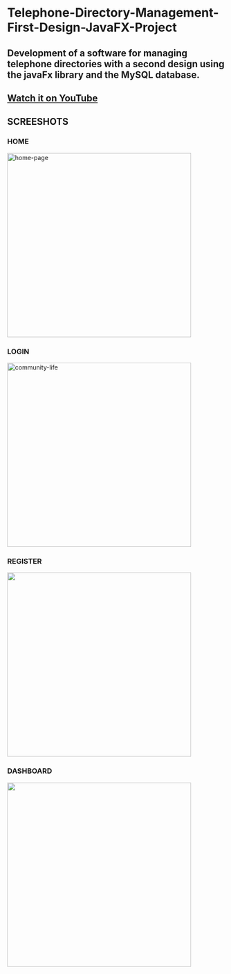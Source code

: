 # __Telephone-Directory-Management-First-Design-JavaFX-Project__

## Development of a software for managing telephone directories with a second design using the __javaFx__ library and the __MySQL__ database.

## [Watch it on YouTube](https://youtu.be/GOEUCDLtBls)

## __SCREESHOTS__

### __HOME__
<img src="https://user-images.githubusercontent.com/66962165/123179470-fcf4d580-d478-11eb-829d-e792bd5c7550.png" alt="home-page" width="425"/>

### __LOGIN__
<img src="https://user-images.githubusercontent.com/66962165/123179480-05e5a700-d479-11eb-8d4e-69f175bdbb1a.png" alt="community-life" width="425"/>

### __REGISTER__
<img src="https://user-images.githubusercontent.com/66962165/123179482-0716d400-d479-11eb-9d31-bcf5ed1d3a63.png"  width="425"/>

### __DASHBOARD__
<img src="https://user-images.githubusercontent.com/66962165/123179486-07af6a80-d479-11eb-8ccf-0a7644720a6f.png"  width="425"/>
